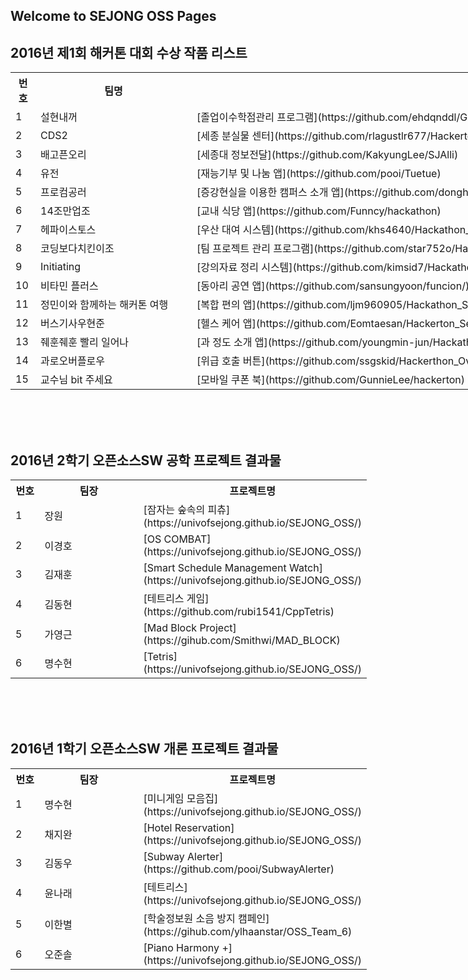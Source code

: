 ## Welcome to SEJONG OSS Pages


## 2016년 제1회 해커톤 대회 수상 작품 리스트

<table class="tg" style="undefined;table-layout: fixed; width: 1500px"><colgroup><col style="width: 40px"> <col style="width: 250px"> <col style="width: 1210px"></colgroup> 

<tbody>

<tr>

<th class="tg-yw4l">번호</th>

<th class="tg-yw4l">팀명</th>

<th class="tg-yw4l">작품명</th>

</tr>

<tr>

<td class="tg-j0tj">1</td>

<td class="tg-j0tj">설현내꺼</td>

<td class="tg-j0tj">[졸업이수학점관리 프로그램](https://github.com/ehdqnddl/Graduate_Is_Mine)</td>

</tr>

<tr>

<td class="tg-baqh">2</td>

<td class="tg-baqh">CDS2</td>

<td class="tg-baqh">[세종 분실물 센터](https://github.com/rlagustlr677/Hackerton)</td>

</tr>

<tr>

<td class="tg-j0tj">3</td>

<td class="tg-j0tj">배고픈오리</td>

<td class="tg-j0tj">[세종대 정보전달](https://github.com/KakyungLee/SJAlli)</td>

</tr>

<tr>

<td class="tg-baqh">4</td>

<td class="tg-baqh">유전</td>

<td class="tg-baqh">[재능기부 및 나눔 앱](https://github.com/pooi/Tuetue)</td>

</tr>

<tr>

<td class="tg-6k2t">5</td>

<td class="tg-6k2t">프로컴공러</td>

<td class="tg-6k2t">[증강현실을 이용한 캠퍼스 소개 앱](https://github.com/donghyundonghyun/OriCam)</td>

</tr>

<tr>

<td class="tg-yw4l">6</td>

<td class="tg-yw4l">14조만업조</td>

<td class="tg-yw4l">[교내 식당 앱](https://github.com/Funncy/hackathon)</td>

</tr>

<tr>

<td class="tg-6k2t">7</td>

<td class="tg-6k2t">헤파이스토스</td>

<td class="tg-6k2t">[우산 대여 시스템](https://github.com/khs4640/Hackathon_Sejong)</td>

</tr>

<tr>

<td class="tg-yw4l">8</td>

<td class="tg-yw4l">코딩보다치킨이조</td>

<td class="tg-yw4l">[팀 프로젝트 관리 프로그램](https://github.com/star752o/Hackaton_Sejong)</td>

</tr>

<tr>

<td class="tg-6k2t">9</td>

<td class="tg-6k2t">Initiating</td>

<td class="tg-6k2t">[강의자료 정리 시스템](https://github.com/kimsid7/Hackathon_Sejong_18Team)</td>

</tr>

<tr>

<td class="tg-yw4l">10</td>

<td class="tg-yw4l">비타민 플러스</td>

<td class="tg-yw4l">[동아리 공연 앱](https://github.com/sansungyoon/funcion/)</td>

</tr>

<tr>

<td class="tg-6k2t">11</td>

<td class="tg-6k2t">정민이와 함께하는 해커톤 여행</td>

<td class="tg-6k2t">[복합 편의 앱](https://github.com/ljm960905/Hackathon_Sejong)</td>

</tr>

<tr>

<td class="tg-yw4l">12</td>

<td class="tg-yw4l">버스기사우현준</td>

<td class="tg-yw4l">[헬스 케어 앱](https://github.com/Eomtaesan/Hackerton_Sejong_23)</td>

</tr>

<tr>

<td class="tg-6k2t">13</td>

<td class="tg-6k2t">줴훈줴훈 빨리 일어나</td>

<td class="tg-6k2t">[과 정도 소개 앱](https://github.com/youngmin-jun/Hackathon_Sejong)</td>

</tr>

<tr>

<td class="tg-yw4l">14</td>

<td class="tg-yw4l">과로오버플로우</td>

<td class="tg-yw4l">[위급 호출 버튼](https://github.com/ssgskid/Hackerthon_OverworkOverflow)</td>

</tr>

<tr>

<td class="tg-6k2t">15</td>

<td class="tg-6k2t">교수님 bit 주세요</td>

<td class="tg-6k2t">[모바일 쿠폰 북](https://github.com/GunnieLee/hackerton)</td>

</tr>

</tbody>

</table> <br> <br> <br>

## 2016년 2학기 오픈소스SW 공학 프로젝트 결과물

<table class="tg" style="undefined;table-layout: fixed; width: 570px"><colgroup><col style="width: 58px"> <col style="width: 250px"> <col style="width: 262px"></colgroup> 

<tbody>

<tr>

<th class="tg-yw4l">번호</th>

<th class="tg-yw4l">팀장</th>

<th class="tg-yw4l">프로젝트명</th>

</tr>

<tr>

<td class="tg-j0tj">1</td>

<td class="tg-j0tj">장원</td>

<td class="tg-j0tj">[잠자는 숲속의 피츄](https://univofsejong.github.io/SEJONG_OSS/)</td>

</tr>

<tr>

<td class="tg-baqh">2</td>

<td class="tg-baqh">이경호</td>

<td class="tg-baqh">[OS COMBAT](https://univofsejong.github.io/SEJONG_OSS/)</td>

</tr>

<tr>

<td class="tg-j0tj">3</td>

<td class="tg-j0tj">김재훈</td>

<td class="tg-j0tj">[Smart Schedule Management Watch](https://univofsejong.github.io/SEJONG_OSS/)</td>

</tr>

<tr>

<td class="tg-baqh">4</td>

<td class="tg-baqh">김동현</td>

<td class="tg-baqh">[테트리스 게임](https://github.com/rubi1541/CppTetris)</td>

</tr>

<tr>

<td class="tg-6k2t">5</td>

<td class="tg-6k2t">가영근</td>

<td class="tg-6k2t">[Mad Block Project](https://gihub.com/Smithwi/MAD_BLOCK)</td>

</tr>

<tr>

<td class="tg-yw4l">6</td>

<td class="tg-yw4l">명수현</td>

<td class="tg-yw4l">[Tetris](https://univofsejong.github.io/SEJONG_OSS/)</td>

</tr>

</tbody>

</table> <br> <br> <br>

## 2016년 1학기 오픈소스SW 개론 프로젝트 결과물

<table class="tg" style="undefined;table-layout: fixed; width: 570px"><colgroup><col style="width: 58px"> <col style="width: 250px"> <col style="width: 262px"></colgroup> 

<tbody>

<tr>

<th class="tg-yw4l">번호</th>

<th class="tg-yw4l">팀장</th>

<th class="tg-yw4l">프로젝트명</th>

</tr>

<tr>

<td class="tg-j0tj">1</td>

<td class="tg-j0tj">명수현</td>

<td class="tg-j0tj">[미니게임 모음집](https://univofsejong.github.io/SEJONG_OSS/)</td>

</tr>

<tr>

<td class="tg-baqh">2</td>

<td class="tg-baqh">채지완</td>

<td class="tg-baqh">[Hotel Reservation](https://univofsejong.github.io/SEJONG_OSS/)</td>

</tr>

<tr>

<td class="tg-j0tj">3</td>

<td class="tg-j0tj">김동우</td>

<td class="tg-j0tj">[Subway Alerter](https://github.com/pooi/SubwayAlerter)</td>

</tr>

<tr>

<td class="tg-baqh">4</td>

<td class="tg-baqh">윤나래</td>

<td class="tg-baqh">[테트리스](https://univofsejong.github.io/SEJONG_OSS/)</td>

</tr>

<tr>

<td class="tg-6k2t">5</td>

<td class="tg-6k2t">이한별</td>

<td class="tg-6k2t">[학술정보원 소음 방지 캠페인](https://gihub.com/ylhaanstar/OSS_Team_6)</td>

</tr>

<tr>

<td class="tg-yw4l">6</td>

<td class="tg-yw4l">오준솔</td>

<td class="tg-yw4l">[Piano Harmony +](https://univofsejong.github.io/SEJONG_OSS/)</td>

</tr> 

</tbody>

</table> <br> <br> <br>
